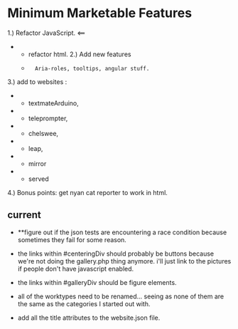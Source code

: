 Minimum Marketable Features
=====================

1.)     Refactor JavaScript. <==
+  +    refactor html.
2.)     Add new features
   *       Aria-roles, tooltips, angular stuff.

3.)    add to websites :
+   +   textmateArduino,
+   +   teleprompter,
+   +   chelswee,
+   +   leap,
+   +   mirror
+   +   served

4.)     Bonus points: get nyan cat reporter to work in html.

current
---------

+   **figure out if the json tests are encountering a race condition because sometimes they fail for some reason.

+   the links within #centeringDiv should probably be buttons because we're not doing the gallery.php thing anymore. i'll just link to the pictures if people don't have javascript enabled.
+   the links within #galleryDiv should be figure elements.
+   all of the worktypes need to be renamed... seeing as none of them are the same as the categories I started out with.
+   add all the title attributes to the website.json file.

